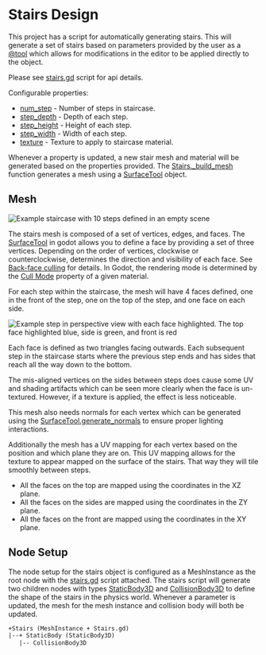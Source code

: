 # Stairs Design

This project has a script for automatically generating stairs.
This will generate a set of stairs based on parameters provided by
the user as a [@tool](xref:@GDScript.@tool) which allows for modifications
in the editor to be applied directly to the object.

Please see [stairs.gd](xref:Stairs) script for api details.

Configurable properties:

* [num_step](xref:Stairs.num_step) - Number of steps in staircase.
* [step_depth](xref:Stairs.step_depth) - Depth of each step.
* [step_height](xref:Stairs.step_height) - Height of each step.
* [step_width](xref:Stairs.step_width) - Width of each step.
* [texture](xref:Stairs.texture) - Texture to apply to staircase material.

Whenever a property is updated, a new stair mesh and material will be generated
based on the properties provided. The [Stairs._build_mesh](xref:Stairs._build_mesh)
function generates a mesh using a [SurfaceTool](xref:SurfaceTool) object.

## Mesh

![Example staircase with 10 steps defined in an empty scene](imgs/stairs-example.png)

The stairs mesh is composed of a set of vertices, edges, and faces.
The [SurfaceTool](xref:SurfaceTool) in godot allows you to define a face by
providing a set of three vertices. Depending on the order of vertices, clockwise
or counterclockwise, determines the direction and visibility of each face.
See [Back-face culling](https://en.wikipedia.org/wiki/Back-face_culling)
for details. In Godot, the rendering mode is determined by the
[Cull Mode](https://docs.godotengine.org/en/stable/tutorials/3d/standard_material_3d.html#cull-mode)
property of a given material.

For each step within the staircase, the mesh
will have 4 faces defined, one in the front of the step, one on the top of
the step, and one face on each side.

![Example step in perspective view with each face highlighted.
  The top face highlighted blue, side is green, and front is red](imgs/step-faces.png)

Each face is defined as two triangles facing outwards. Each subsequent step in
the staircase starts where the previous step ends and has sides that reach
all the way down to the bottom.

The mis-aligned vertices on the sides between steps does cause some UV and
shading artifacts which can be seen more clearly when the face is
un-textured. However, if a texture is applied, the effect is less noticeable.

This mesh also needs normals for each vertex which can be generated
using the [SurfaceTool.generate_normals](xref:SurfaceTool.generate_normals(bool))
to ensure proper lighting interactions.

Additionally the mesh has a UV mapping for each vertex based on the position
and which plane they are on. This UV mapping allows for the texture to appear
mapped on the surface of the stairs. That way they will tile smoothly
between steps.

* All the faces on the top are mapped using the coordinates in the XZ plane.
* All the faces on the sides are mapped using the coordinates in the ZY plane.
* All the faces on the front are mapped using the coordinates in the XY plane.

## Node Setup

The node setup for the stairs object is configured as a MeshInstance as the
root node with the [stairs.gd](xref:stairs) script attached. The stairs script
will generate two children nodes with types [StaticBody3D](xref:StaticBody3D)
and [CollisionBody3D](xref:CollisionBody3D) to define the shape of the stairs
in the physics world. Whenever a parameter is updated, the mesh for the
mesh instance and collision body will both be updated.

```txt
+Stairs (MeshInstance + Stairs.gd)
|--+ StaticBody (StaticBody3D)
   |-- CollisionBody3D
```
